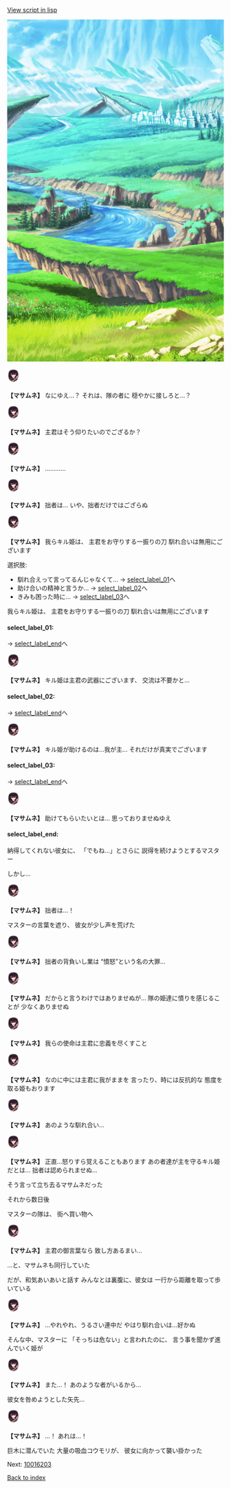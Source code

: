 [View script in lisp](../scripts/10016202.txt)

![plain.png](../images/backgrounds/plain.png)

<img src="../images/units/100161.png" alt="100161.png" height="34"/>

**【マサムネ】**
なにゆえ…？
それは、隊の者に
穏やかに接しろと…？

<img src="../images/units/100161.png" alt="100161.png" height="34"/>

**【マサムネ】**
主君はそう仰りたいのでござるか？

<img src="../images/units/100161.png" alt="100161.png" height="34"/>

**【マサムネ】**
…………

<img src="../images/units/100161.png" alt="100161.png" height="34"/>

**【マサムネ】**
拙者は…
いや、拙者だけではござらぬ

<img src="../images/units/100161.png" alt="100161.png" height="34"/>

**【マサムネ】**
我らキル姫は、
主君をお守りする一振りの刀
馴れ合いは無用にございます

選択肢:
- 馴れ合えって言ってるんじゃなくて… → [select_label_01](#select_label_01)へ
- 助け合いの精神と言うか… → [select_label_02](#select_label_02)へ
- きみも困った時に… → [select_label_03](#select_label_03)へ

我らキル姫は、
主君をお守りする一振りの刀
馴れ合いは無用にございます

#### select_label_01:
 → [select_label_end](#select_label_end)へ

<img src="../images/units/100161.png" alt="100161.png" height="34"/>

**【マサムネ】**
キル姫は主君の武器にございます、
交流は不要かと…

#### select_label_02:
 → [select_label_end](#select_label_end)へ

<img src="../images/units/100161.png" alt="100161.png" height="34"/>

**【マサムネ】**
キル姫が助けるのは…我が主…
それだけが真実でございます

#### select_label_03:
 → [select_label_end](#select_label_end)へ

<img src="../images/units/100161.png" alt="100161.png" height="34"/>

**【マサムネ】**
助けてもらいたいとは…
思っておりませぬゆえ

#### select_label_end:

納得してくれない彼女に、
「でもね…」とさらに
説得を続けようとするマスター

しかし…

<img src="../images/units/100161.png" alt="100161.png" height="34"/>

**【マサムネ】**
拙者は…！

マスターの言葉を遮り、
彼女が少し声を荒げた

<img src="../images/units/100161.png" alt="100161.png" height="34"/>

**【マサムネ】**
拙者の背負いし業は
“憤怒”という名の大罪…

<img src="../images/units/100161.png" alt="100161.png" height="34"/>

**【マサムネ】**
だからと言うわけではありませぬが…
隊の姫達に憤りを感じることが
少なくありませぬ

<img src="../images/units/100161.png" alt="100161.png" height="34"/>

**【マサムネ】**
我らの使命は主君に忠義を尽くすこと

<img src="../images/units/100161.png" alt="100161.png" height="34"/>

**【マサムネ】**
なのに中には主君に我がままを
言ったり、時には反抗的な
態度を取る姫もおります

<img src="../images/units/100161.png" alt="100161.png" height="34"/>

**【マサムネ】**
あのような馴れ合い…

<img src="../images/units/100161.png" alt="100161.png" height="34"/>

**【マサムネ】**
正直…怒りすら覚えることもあります
あの者達が主を守るキル姫だとは…
拙者は認められませぬ…

そう言って立ち去るマサムネだった

それから数日後

マスターの隊は、
街へ買い物へ

<img src="../images/units/100161.png" alt="100161.png" height="34"/>

**【マサムネ】**
主君の御言葉なら
致し方あるまい…

…と、マサムネも同行していた

だが、和気あいあいと話す
みんなとは裏腹に、彼女は
一行から距離を取って歩いている

<img src="../images/units/100161.png" alt="100161.png" height="34"/>

**【マサムネ】**
…やれやれ、うるさい連中だ
やはり馴れ合いは…好かぬ

そんな中、マスターに
「そっちは危ない」と言われたのに、
言う事を聞かず進んでいく姫が

<img src="../images/units/100161.png" alt="100161.png" height="34"/>

**【マサムネ】**
また…！
あのような者がいるから…

彼女を咎めようとした矢先…

<img src="../images/units/100161.png" alt="100161.png" height="34"/>

**【マサムネ】**
…！
あれは…！

巨木に潜んでいた
大量の吸血コウモリが、
彼女に向かって襲い掛かった

Next: [10016203](10016203.md)

[Back to index](index.md)
